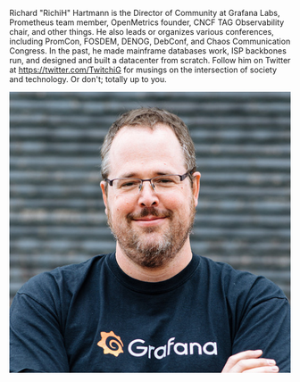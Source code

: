 Richard "RichiH" Hartmann is the Director of Community at Grafana Labs, Prometheus team member, OpenMetrics founder, CNCF TAG Observability chair, and other things. He also leads or organizes various conferences, including PromCon, FOSDEM, DENOG, DebConf, and Chaos Communication Congress. In the past, he made mainframe databases work, ISP backbones run, and designed and built a datacenter from scratch. Follow him on Twitter at https://twitter.com/TwitchiG for musings on the intersection of society and technology. Or don't; totally up to you.

![](richih.jpg)
